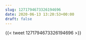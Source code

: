 ```yaml
---
slug: 1271794673326194696
date: 2020-06-13 13:20:53+00:00
draft: false
---
```


{{< tweet 1271794673326194696 >}}
